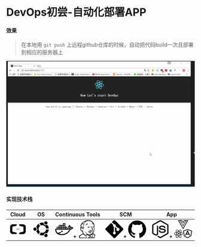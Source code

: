 #  DevOps初尝-自动化部署APP

#### 效果

>  在本地用 `git push` 上远程github仓库的时候，自动把代码build一次且部署到相应的服务器上

![结果截图](gif/result.gif)

#### 实现技术栈

Cloud  | OS | Continuous Tools | SCM | App|
-------|----|------------------|-----|----|
![Aliyun](icon/aliyun.png)|![Ubuntu](icon/ubuntu.png)|![Docker](icon/docker.png)**+** ![Jenkins](icon/jenkins.png)|![Git](icon/git.png)**+** ![Github](icon/github.png)|![Nodejs](icon/nodejs.png)**+** ![vue_angular_react](icon/vue_angular_react.png)|